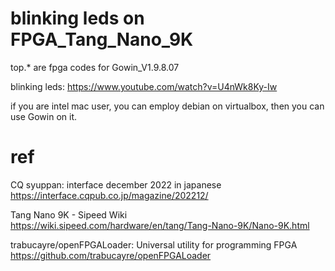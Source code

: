 # blinking leds on FPGA_Tang_Nano_9K


top.* are fpga codes for Gowin_V1.9.8.07

blinking leds: https://www.youtube.com/watch?v=U4nWk8Ky-Iw

if you are intel mac user, you can employ debian on virtualbox, then you can use Gowin on it.

# ref

CQ syuppan: interface december 2022 in japanese https://interface.cqpub.co.jp/magazine/202212/

Tang Nano 9K - Sipeed Wiki https://wiki.sipeed.com/hardware/en/tang/Tang-Nano-9K/Nano-9K.html

trabucayre/openFPGALoader: Universal utility for programming FPGA https://github.com/trabucayre/openFPGALoader
